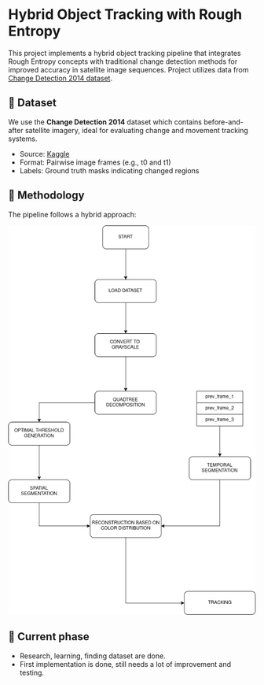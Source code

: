 # Hybrid Object Tracking with Rough Entropy

This project implements a hybrid object tracking pipeline that integrates Rough Entropy concepts with traditional change detection methods for improved accuracy in satellite image sequences. Project utilizes data from [Change Detection 2014 dataset](https://www.kaggle.com/code/kerneler/starter-change-detection-2014-042f59d1-1/input).

## 📁 Dataset

We use the **Change Detection 2014** dataset which contains before-and-after satellite imagery, ideal for evaluating change and movement tracking systems.

- Source: [Kaggle](https://www.kaggle.com/code/kerneler/starter-change-detection-2014-042f59d1-1/input)
- Format: Pairwise image frames (e.g., t0 and t1)
- Labels: Ground truth masks indicating changed regions

## 🚀 Methodology

The pipeline follows a hybrid approach:

![Tracking Pipeline](tracking_pipeline.png)


## 🧠 Current phase

- Research, learning, finding dataset are done.
- First implementation is done, still needs a lot of improvement and testing.